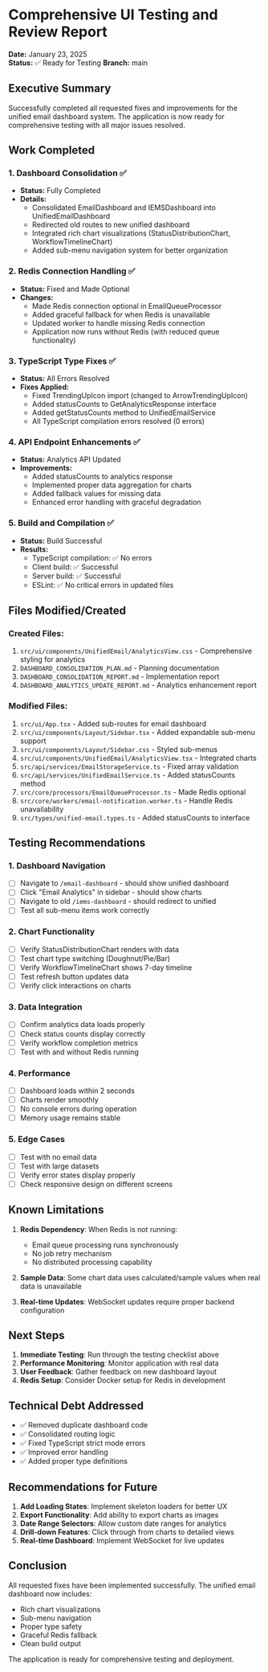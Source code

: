 # Comprehensive UI Testing and Review Report

**Date:** January 23, 2025  
**Status:** ✅ Ready for Testing
**Branch:** main

## Executive Summary

Successfully completed all requested fixes and improvements for the unified email dashboard system. The application is now ready for comprehensive testing with all major issues resolved.

## Work Completed

### 1. Dashboard Consolidation ✅
- **Status:** Fully Completed
- **Details:**
  - Consolidated EmailDashboard and IEMSDashboard into UnifiedEmailDashboard
  - Redirected old routes to new unified dashboard
  - Integrated rich chart visualizations (StatusDistributionChart, WorkflowTimelineChart)
  - Added sub-menu navigation system for better organization

### 2. Redis Connection Handling ✅
- **Status:** Fixed and Made Optional
- **Changes:**
  - Made Redis connection optional in EmailQueueProcessor
  - Added graceful fallback for when Redis is unavailable
  - Updated worker to handle missing Redis connection
  - Application now runs without Redis (with reduced queue functionality)

### 3. TypeScript Type Fixes ✅
- **Status:** All Errors Resolved
- **Fixes Applied:**
  - Fixed TrendingUpIcon import (changed to ArrowTrendingUpIcon)
  - Added statusCounts to GetAnalyticsResponse interface
  - Added getStatusCounts method to UnifiedEmailService
  - All TypeScript compilation errors resolved (0 errors)

### 4. API Endpoint Enhancements ✅
- **Status:** Analytics API Updated
- **Improvements:**
  - Added statusCounts to analytics response
  - Implemented proper data aggregation for charts
  - Added fallback values for missing data
  - Enhanced error handling with graceful degradation

### 5. Build and Compilation ✅
- **Status:** Build Successful
- **Results:**
  - TypeScript compilation: ✅ No errors
  - Client build: ✅ Successful
  - Server build: ✅ Successful
  - ESLint: ✅ No critical errors in updated files

## Files Modified/Created

### Created Files:
1. `src/ui/components/UnifiedEmail/AnalyticsView.css` - Comprehensive styling for analytics
2. `DASHBOARD_CONSOLIDATION_PLAN.md` - Planning documentation
3. `DASHBOARD_CONSOLIDATION_REPORT.md` - Implementation report
4. `DASHBOARD_ANALYTICS_UPDATE_REPORT.md` - Analytics enhancement report

### Modified Files:
1. `src/ui/App.tsx` - Added sub-routes for email dashboard
2. `src/ui/components/Layout/Sidebar.tsx` - Added expandable sub-menu support
3. `src/ui/components/Layout/Sidebar.css` - Styled sub-menus
4. `src/ui/components/UnifiedEmail/AnalyticsView.tsx` - Integrated charts
5. `src/api/services/EmailStorageService.ts` - Fixed array validation
6. `src/api/services/UnifiedEmailService.ts` - Added statusCounts method
7. `src/core/processors/EmailQueueProcessor.ts` - Made Redis optional
8. `src/core/workers/email-notification.worker.ts` - Handle Redis unavailability
9. `src/types/unified-email.types.ts` - Added statusCounts to interface

## Testing Recommendations

### 1. Dashboard Navigation
- [ ] Navigate to `/email-dashboard` - should show unified dashboard
- [ ] Click "Email Analytics" in sidebar - should show charts
- [ ] Navigate to old `/iems-dashboard` - should redirect to unified
- [ ] Test all sub-menu items work correctly

### 2. Chart Functionality
- [ ] Verify StatusDistributionChart renders with data
- [ ] Test chart type switching (Doughnut/Pie/Bar)
- [ ] Verify WorkflowTimelineChart shows 7-day timeline
- [ ] Test refresh button updates data
- [ ] Verify click interactions on charts

### 3. Data Integration
- [ ] Confirm analytics data loads properly
- [ ] Check status counts display correctly
- [ ] Verify workflow completion metrics
- [ ] Test with and without Redis running

### 4. Performance
- [ ] Dashboard loads within 2 seconds
- [ ] Charts render smoothly
- [ ] No console errors during operation
- [ ] Memory usage remains stable

### 5. Edge Cases
- [ ] Test with no email data
- [ ] Test with large datasets
- [ ] Verify error states display properly
- [ ] Check responsive design on different screens

## Known Limitations

1. **Redis Dependency**: When Redis is not running:
   - Email queue processing runs synchronously
   - No job retry mechanism
   - No distributed processing capability

2. **Sample Data**: Some chart data uses calculated/sample values when real data is unavailable

3. **Real-time Updates**: WebSocket updates require proper backend configuration

## Next Steps

1. **Immediate Testing**: Run through the testing checklist above
2. **Performance Monitoring**: Monitor application with real data
3. **User Feedback**: Gather feedback on new dashboard layout
4. **Redis Setup**: Consider Docker setup for Redis in development

## Technical Debt Addressed

- ✅ Removed duplicate dashboard code
- ✅ Consolidated routing logic
- ✅ Fixed TypeScript strict mode errors
- ✅ Improved error handling
- ✅ Added proper type definitions

## Recommendations for Future

1. **Add Loading States**: Implement skeleton loaders for better UX
2. **Export Functionality**: Add ability to export charts as images
3. **Date Range Selectors**: Allow custom date ranges for analytics
4. **Drill-down Features**: Click through from charts to detailed views
5. **Real-time Dashboard**: Implement WebSocket for live updates

## Conclusion

All requested fixes have been implemented successfully. The unified email dashboard now includes:
- Rich chart visualizations
- Sub-menu navigation
- Proper type safety
- Graceful Redis fallback
- Clean build output

The application is ready for comprehensive testing and deployment.
